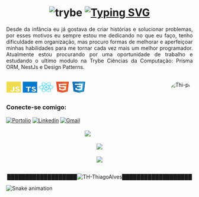 <h1 align="center">
  <img src="https://avatars2.githubusercontent.com/u/55410300?s=200&v=4" alt="trybe" width="50"/>
  <a href="https://git.io/typing-svg"><img src="https://readme-typing-svg.demolab.com?font=Fira+Code&size=25&pause=1000&background=FFFFFF00&center=true&vCenter=true&width=485&lines=Ol%C3%A1%2C+Meu+nome+%C3%A9+Thiago+Alves%F0%9F%91%8B;Hello%2C+my+name+is+Thiago+Alves%F0%9F%91%8B" alt="Typing SVG" />
  </a>
</h1>
  <p align="justify">
 Desde da infância eu já gostava de criar histórias e solucionar problemas, por esses motivos eu sempre estou me dedicando no que eu faço, tenho dificuldade em organização, mas procuro formas de melhorar e
aperfeiçoar minhas habilidades para me tornar cada vez mais um melhor programador. Atualmente estou procurando por uma oportunidade de trabalho e estudando o ultimo modulo na Trybe Ciências da Computação: Prisma ORM, NestJs e Design Patterns.
 </p>

<div style="display: inline_block"><br>
  <img align="center" alt="Thi-Js" height="30" width="40" src="https://raw.githubusercontent.com/devicons/devicon/master/icons/javascript/javascript-plain.svg">
  <img align="center" alt="Thi-Ts" height="30" width="40" src="https://raw.githubusercontent.com/devicons/devicon/master/icons/typescript/typescript-plain.svg">
  <img align="center" alt="Thi-React" height="30" width="40" src="https://raw.githubusercontent.com/devicons/devicon/master/icons/react/react-original.svg">
  <img align="center" alt="Thi-HTML" height="30" width="40" src="https://raw.githubusercontent.com/devicons/devicon/master/icons/html5/html5-original.svg">
  <img align="center" alt="Thi-CSS" height="30" width="40" src="https://raw.githubusercontent.com/devicons/devicon/master/icons/css3/css3-original.svg">
  <img align="right" alt="Thi-pic" height="150" style="border-radius:50px;" src="https://cdn.discordapp.com/attachments/620074599354204204/1019436561928028210/e485c6199fcc482549b926bf547f1e64.gif">
</div>

##

<div>
  <h3>Conecte-se comigo:</h3>
  <a href="https://th-thiagoalves.github.io/" target="_blank"><img src="https://img.shields.io/badge/Portfolio-%23000000.svg?style=for-the-badge&logo=firefox&logoColor=#FF7139" alt="Portolio"></a> 
  <a href="https://www.linkedin.com/in/dev-thiago-alves/" target="_blank" rel="external"><img src="https://img.shields.io/badge/LinkedIn-0077B5?style=for-the-badge&logo=linkedin&logoColor=white" alt="Linkedin"></a>
  <a href="mailto:thiagoavels1@gmail.com" target="_blank"><img src="https://img.shields.io/badge/Gmail-D14836?style=for-the-badge&logo=gmail&logoColor=white" alt="Gmail"></a>
</div>
<br>

<div align="center">
  <a href="https://github.com/anuraghazra/github-readme-stats">
    <img align="center" width="500px" src="https://github-readme-stats.vercel.app/api?username=TH-ThiagoAlves&count_private=true&show_icons=true&theme=dark" />
  </a>
  <br>
  <br>
  <a href="https://github.com/anuraghazra/github-readme-stats">
    <img align="center" width="500px" src="https://github-readme-stats.vercel.app/api/top-langs/?username=TH-ThiagoAlves&layout=compact&theme=dark" />
  </a>
  <br>
  <br>
  <a href="https://git.io/streak-stats">
    <img align="center" width="500px" src="http://github-readme-streak-stats.herokuapp.com?user=TH-ThiagoAlves&theme=dark&date_format=M%20j%5B%2C%20Y%5D" />
  </a>
</div>

##

<p align="center">███████████████████<img src="https://komarev.com/ghpvc/?username=TH-ThiagoAlves" alt="TH-ThiagoAlves" />███████████████████</p>

 ![Snake animation](https://github.com/TH-ThiagoAlves/TH-ThiagoAlves/blob/output/github-contribution-grid-snake.svg)
